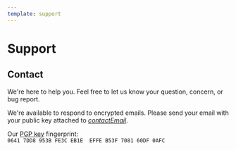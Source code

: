 ```yaml
---
template: support
---
```

<!--[intro]-->
# Support

<!--[contact]-->
## Contact

We're here to help you. Feel free to let us know your question, concern, or bug report.

We're available to respond to encrypted emails.
Please send your email with your public key attached to [$contactEmail$](mailto:$contactEmail$).

Our [PGP key](https://keys.openpgp.org/vks/v1/by-fingerprint/06417DD8953BFE3CEB1EEFFEB53F708160DF0AFC) fingerprint:<br>
`0641 7DD8 953B FE3C EB1E  EFFE B53F 7081 60DF 0AFC`
